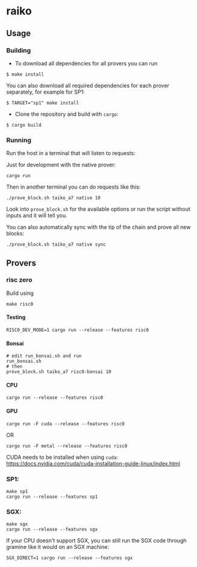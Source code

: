 # raiko

## Usage

### Building

- To download all dependencies for all provers you can run

```console
$ make install
```

You can also download all required dependencies for each prover separately, for example for SP1:

```console
$ TARGET="sp1" make install
```

- Clone the repository and build with `cargo`:

```console
$ cargo build
```

### Running

Run the host in a terminal that will listen to requests:

Just for development with the native prover:
```
cargo run
```

Then in another terminal you can do requests like this:

```
./prove_block.sh taiko_a7 native 10
```

Look into `prove_block.sh` for the available options or run the script without inputs and it will tell you.

You can also automatically sync with the tip of the chain and prove all new blocks:

```
./prove_block.sh taiko_a7 native sync
```

## Provers

### risc zero

Build using
```
make risc0
```

#### Testing
```
RISC0_DEV_MODE=1 cargo run --release --features risc0
```

#### Bonsai
```
# edit run_bonsai.sh and run
run_bonsai.sh
# then
prove_block.sh taiko_a7 risc0-bonsai 10
```

#### CPU
```
cargo run --release --features risc0
```

#### GPU

```
cargo run -F cuda --release --features risc0
```
OR
```
cargo run -F metal --release --features risc0
```

CUDA needs to be installed when using `cuda`: https://docs.nvidia.com/cuda/cuda-installation-guide-linux/index.html

### SP1:
```
make sp1
cargo run --release --features sp1
```

### SGX:
```
make sgx
cargo run --release --features sgx
```

If your CPU doesn't support SGX, you can still run the SGX code through gramine like it would on an SGX machine:

```
SGX_DIRECT=1 cargo run --release --features sgx
```